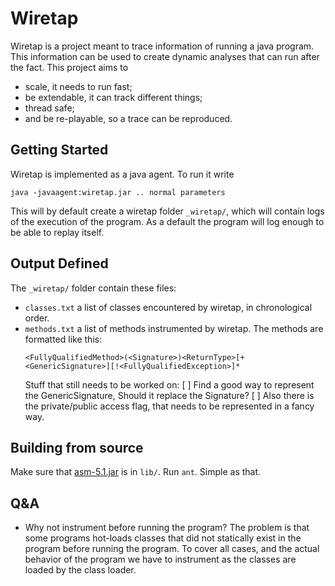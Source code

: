 # Wiretap

Wiretap is a project meant to trace information of running a java
program. This information can be used to create dynamic analyses that
can run after the fact. This project aims to

- scale, it needs to run fast;
- be extendable, it can track different things;
- thread safe;
- and be re-playable, so a trace can be reproduced.

## Getting Started

Wiretap is implemented as a java agent. To run it write

```
java -javaagent:wiretap.jar .. normal parameters 
```

This will by default create a wiretap folder `_wiretap/`, which will contain
logs of the execution of the program. As a default the program will log enough
to be able to replay itself.

## Output Defined

The `_wiretap/` folder contain these files:

- `classes.txt` a list of classes encountered by wiretap, in chronological order.
- `methods.txt` a list of methods instrumented by wiretap. The methods are
  formatted like this:
  ```
  <FullyQualifiedMethod>(<Signature>)<ReturnType>[+<GenericSignature>][!<FullyQualifiedException>]*
  ```
  Stuff that still needs to be worked on: 
  [ ] Find a good way to represent the GenericSignature, Should it replace the
      Signature?
  [ ] Also there is the private/public access flag, that needs to be represented 
      in a fancy way.
      
## Building from source

Make sure that [asm-5.1.jar](http://asm.ow2.org/) is in `lib/`. Run `ant`.
Simple as that.

## Q&A

- Why not instrument before running the program? 
  The problem is that some programs hot-loads classes that did not statically 
  exist in the program before running the program. To cover all cases, and the
  actual behavior of the program we have to instrument as the classes are loaded
  by the class loader.
